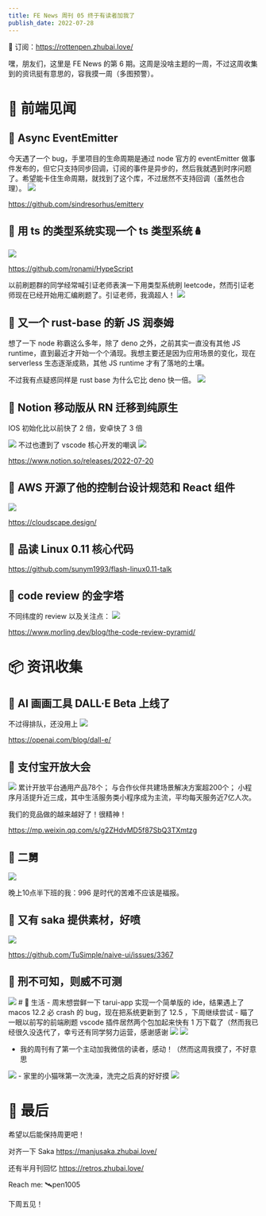 ```yaml
---
title: FE News 周刊 05 终于有读者加我了
publish_date: 2022-07-28
---
```


📮 订阅：https://rottenpen.zhubai.love/

嘿，朋友们，这里是 FE News 的第 6 期。这周是没啥主题的一周，不过这周收集到的资讯挺有意思的，容我摸一周（多图预警）。

# 🙈 前端见闻 
## 🧩 Async EventEmitter
今天遇了一个 bug，手里项目的生命周期是通过 node 官方的 eventEmitter 做事件发布的，但它只支持同步回调，订阅的事件是异步的，然后我就遇到时序问题了。希望能卡住生命周期，就找到了这个库，不过居然不支持回调（虽然也合理）。
<img src="05/00.png"/>

https://github.com/sindresorhus/emittery

## 🧩 用 ts 的类型系统实现一个 ts 类型系统🪆

<img src="05/01.png"/>

https://github.com/ronami/HypeScript

以前刷题群的同学经常喊引证老师表演一下用类型系统刷 leetcode，然而引证老师现在已经开始用汇编刷题了。引证老师，我滴超人！
<img src="05/02.png"/>

## 🧩 又一个 rust-base 的新 JS 润泰姆
想了一下 node 称霸这么多年，除了 deno 之外，之前其实一直没有其他 JS runtime，直到最近才开始一个个涌现。我想主要还是因为应用场景的变化，现在 serverless 生态逐渐成熟，其他 JS runtime 才有了落地的土壤。

不过我有点疑惑同样是 rust base 为什么它比 deno 快一倍。
<img src="05/03.png"/>


## 🧩 Notion 移动版从 RN 迁移到纯原生
IOS 初始化比以前快了 2 倍，安卓快了 3 倍

<img src="05/04.gif"/>
不过也遭到了 vscode 核心开发的嘲讽

<img src="05/05.jpeg"/>

https://www.notion.so/releases/2022-07-20

## 🧩 AWS 开源了他的控制台设计规范和 React 组件
<img src="05/06.png"/>

https://cloudscape.design/

## 🧩 品读 Linux 0.11 核心代码
https://github.com/sunym1993/flash-linux0.11-talk

## 🧩 code review 的金字塔
不同纬度的 review 以及关注点：
<img src="05/07.jpeg"/>

https://www.morling.dev/blog/the-code-review-pyramid/

# 📦 资讯收集
## 🧩 AI 画画工具 DALL·E Beta 上线了
不过得排队，还没用上
<img src="05/08.png"/>

https://openai.com/blog/dall-e/

## 🧩 支付宝开放大会

<img src="05/09.png"/>
累计开放平台通用产品78个；
与合作伙伴共建场景解决方案超200个；
小程序月活提升近三成，其中生活服务类小程序成为主流，平均每天服务近7亿人次。


我们的竞品做的越来越好了！很精神！

https://mp.weixin.qq.com/s/g2ZHdvMD5f87SbQ3TXmtzg

## 🧩 二舅
<img src="05/10.png"/>

晚上10点半下班的我：996 是时代的苦难不应该是福报。

## 🧩 又有 saka 提供素材，好喷
<img src="05/11.png"/>

https://github.com/TuSimple/naive-ui/issues/3367

## 🧩 刑不可知，则威不可测
<img src="05/12.png"/>
# 🚴 生活
- 周末想尝鲜一下 tarui-app 实现一个简单版的 ide，结果遇上了 macos 12.2 必 crash 的 bug，现在把系统更新到了 12.5 ，下周继续尝试
- 瞄了一眼以前写的前端刷题 vscode 插件居然两个包加起来快有 1 万下载了（然而我已经很久没迭代了，幸亏还有同学努力运营，感谢感谢
<img src="05/13.png"/>
<img src="05/14.png"/>

- 我的周刊有了第一个主动加我微信的读者，感动！（然而这周我摸了，不好意思
<img src="05/15.png"/>
- 家里的小猫咪第一次洗澡，洗完之后真的好好摸
<img src="05/16.png"/>


# 👋 最后
希望以后能保持周更吧！

对齐一下 Saka https://manjusaka.zhubai.love/

还有半月刊回忆 https://retros.zhubai.love/

Reach me: 🛰️pen1005

下周五见！
